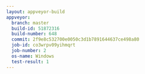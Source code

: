 ```yaml
---
layout: appveyor-build
appveyor:
  branch: master
  build-id: 51872316
  build-number: 648
  commit: 2f9e8c532700e0050c3d1b7891644637ce498a80
  job-id: co3wrpv09yihmqrt
  job-number: 2
  os-name: Windows
  test-result: 1
---
```

